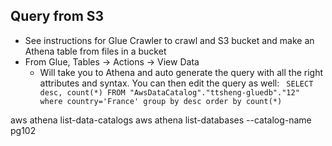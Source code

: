 ## Query from S3
- See instructions for Glue Crawler to crawl and S3 bucket and make an Athena table from files in a bucket
- From Glue, Tables -> Actions -> View Data
  - Will take you to Athena and auto generate the query with all the right attributes and syntax. You can then edit the query as well:
``` SELECT desc, count(*) FROM "AwsDataCatalog"."ttsheng-gluedb"."12" where country='France' group by desc order by count(*)```

aws athena list-data-catalogs
aws athena list-databases --catalog-name pg102

```

